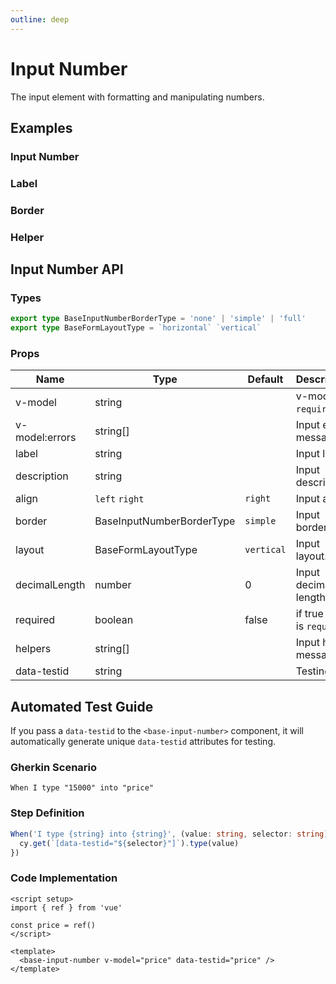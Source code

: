 ```yaml
---
outline: deep
---
```


<script setup lang="ts">
import InputNumberExample from './demo/input-number/input-number-example.vue'
import InputNumberLabel from './demo/input-number/input-number-label.vue'
import InputNumberBorder from './demo/input-number/input-number-border.vue'
import InputNumberHelper from './demo/input-number/input-number-helper.vue'
</script>

# Input Number

The input element with formatting and manipulating numbers.

## Examples

### Input Number

<!--@include: ./demo/input-number/input-number-example.md-->

### Label

<!--@include: ./demo/input-number/input-number-label.md-->

### Border

<!--@include: ./demo/input-number/input-number-border.md-->

### Helper

<!--@include: ./demo/input-number/input-number-helper.md-->

## Input Number API

### Types

```ts
export type BaseInputNumberBorderType = 'none' | 'simple' | 'full'
export type BaseFormLayoutType = `horizontal` `vertical`
```

### Props

| Name           | Type                      | Default    | Description                  |
| -------------- | ------------------------- | ---------- | ---------------------------- |
| v-model        | string                    |            | v-model is `required`.       |
| v-model:errors | string[]                  |            | Input error message.         |
| label          | string                    |            | Input label.                 |
| description    | string                    |            | Input description.           |
| align          | `left` `right`            | `right`    | Input align.                 |
| border         | BaseInputNumberBorderType | `simple`   | Input border.                |
| layout         | BaseFormLayoutType        | `vertical` | Input layout.                |
| decimalLength  | number                    | 0          | Input decimal length.        |
| required       | boolean                   | false      | if true input is `required`. |
| helpers        | string[]                  |            | Input helper message.        |
| data-testid    | string                    |            | Testing ID.                  |

## Automated Test Guide

If you pass a `data-testid` to the `<base-input-number>` component, it will automatically generate unique `data-testid` attributes for testing.

### Gherkin Scenario

```feature
When I type "15000" into "price"
```

### Step Definition

```ts
When('I type {string} into {string}', (value: string, selector: string) => {
  cy.get(`[data-testid="${selector}"]`).type(value)
})
```

### Code Implementation

```vue
<script setup>
import { ref } from 'vue'

const price = ref()
</script>

<template>
  <base-input-number v-model="price" data-testid="price" />
</template>
```
